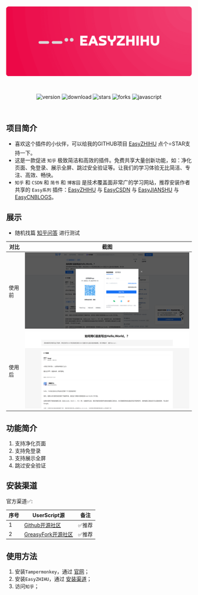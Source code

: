 <br><br>

<center><div align="center">

<img src="/assets/EasyZHIHU.png" width="750"></img>

<br>

<img alt="version" src="https://img.shields.io/greasyfork/v/499917?style=for-the-badge&label=%E7%89%88%E6%9C%AC&logo=velog&logoColor=BE95FF&color=7B68EE"></img>
<img alt="download" src="https://img.shields.io/greasyfork/dt/499917?style=for-the-badge&label=%E7%94%A8%E6%88%B7%E5%AE%89%E8%A3%85%E9%87%8F&logo=bilibili&logoColor=78FF96"></img>
<img alt="stars" src="https://img.shields.io/github/stars/xcanwin/EasyZHIHU?style=for-the-badge&label=Stars&logo=undertale&logoColor=red&color=orange"></img>
<img alt="forks" src="https://img.shields.io/github/forks/xcanwin/EasyZHIHU?style=for-the-badge&label=Forks&logo=stackshare&logoColor=green&color=0AC18E"></img>
<img alt="javascript" src="https://img.shields.io/badge/JavaScript-%3E%3DES13-green?style=for-the-badge&label=JavaScript&logo=JavaScript&color=FDEE21"></img>

</div></center>

<br>

## 项目简介

- 喜欢这个插件的小伙伴，可以给我的GITHUB项目 [EasyZHIHU](https://github.com/xcanwin/EasyZHIHU) 点个⭐️STAR支持一下。
- 这是一款促进 `知乎` 极致简洁和高效的插件。免费共享大量创新功能，如：净化页面、免登录、展示全屏、跳过安全验证等。让我们的学习体验无比简洁、专注、高效、畅快。
- `知乎` 和 `CSDN` 和 `简书` 和 `博客园` 是技术覆盖面非常广的学习网站，推荐安装作者共享的 `Easy系列` 插件：[EasyZHIHU](https://github.com/xcanwin/EasyZHIHU/) 与 [EasyCSDN](https://github.com/xcanwin/EasyCSDN/) 与 [EasyJIANSHU](https://github.com/xcanwin/EasyJIANSHU/) 与 [EasyCNBLOGS](https://github.com/xcanwin/EasyCNBLOGS/)。

## 展示

- 随机找篇 [知乎问答](https://www.zhihu.com/question/65467081) 进行测试

| 对比 | 截图 |
| --- | --- |
| 使用前 | <img src="/assets/zhihu-before.png" width="750"></img> |
| 使用后 | <img src="/assets/zhihu-after.png" width="750"></img> |

## 功能简介

1. 支持净化页面
2. 支持免登录
3. 支持展示全屏
4. 跳过安全验证

## 安装渠道

官方渠道✅:

| 序号 | UserScript源 | 备注 |
| --- | --- | --- |
| 1 | [Github开源社区](https://raw.githubusercontent.com/xcanwin/EasyZHIHU/main/EasyZHIHU.user.js) | ✅推荐 |
| 2 | [GreasyFork开源社区](https://greasyfork.org/zh-CN/scripts/499917-easyzhihu) | ✅推荐 |

## 使用方法

1. 安装`Tampermonkey`，通过 [官网](https://www.tampermonkey.net/)；
2. 安装`EasyZHIHU`，通过 [安装渠道](#安装渠道)；
3. 访问`知乎`；
